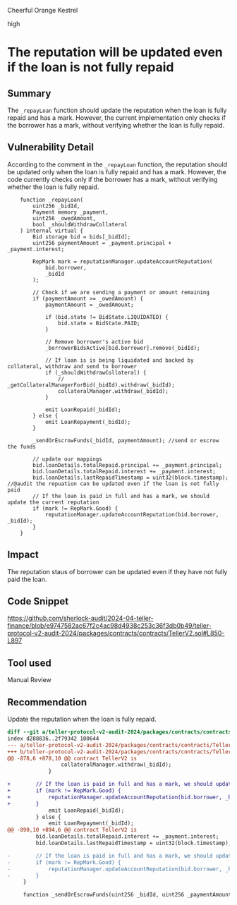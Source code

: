 Cheerful Orange Kestrel

high

# The reputation will be updated even if the loan is not fully repaid

## Summary

The `_repayLoan` function should update the reputation when the loan is fully repaid and has a mark. However, the current implementation only checks if the borrower has a mark, without verifying whether the loan is fully repaid.

## Vulnerability Detail

According to the comment in the `_repayLoan` function, the reputation should be updated only when the loan is fully repaid and has a mark. However, the code currently checks only if the borrower has a mark, without verifying whether the loan is fully repaid.

```solidity
    function _repayLoan(
        uint256 _bidId,
        Payment memory _payment,
        uint256 _owedAmount,
        bool _shouldWithdrawCollateral
    ) internal virtual {
        Bid storage bid = bids[_bidId];
        uint256 paymentAmount = _payment.principal + _payment.interest;

        RepMark mark = reputationManager.updateAccountReputation(
            bid.borrower,
            _bidId
        );

        // Check if we are sending a payment or amount remaining
        if (paymentAmount >= _owedAmount) {
            paymentAmount = _owedAmount;

            if (bid.state != BidState.LIQUIDATED) {
                bid.state = BidState.PAID;
            }

            // Remove borrower's active bid
            _borrowerBidsActive[bid.borrower].remove(_bidId);

            // If loan is is being liquidated and backed by collateral, withdraw and send to borrower
            if (_shouldWithdrawCollateral) {
                //   _getCollateralManagerForBid(_bidId).withdraw(_bidId);
                collateralManager.withdraw(_bidId);
            }

            emit LoanRepaid(_bidId);
        } else {
            emit LoanRepayment(_bidId);
        }

        _sendOrEscrowFunds(_bidId, paymentAmount); //send or escrow the funds

        // update our mappings
        bid.loanDetails.totalRepaid.principal += _payment.principal;
        bid.loanDetails.totalRepaid.interest += _payment.interest;
        bid.loanDetails.lastRepaidTimestamp = uint32(block.timestamp);
//@audit the repuation can be updated even if the loan is not fully paid
        // If the loan is paid in full and has a mark, we should update the current reputation
        if (mark != RepMark.Good) {
            reputationManager.updateAccountReputation(bid.borrower, _bidId);
        }
    }
```

## Impact

The reputation staus of borrower can be updated even if they have not fully paid the loan.

## Code Snippet

https://github.com/sherlock-audit/2024-04-teller-finance/blob/e9747582ac67f2c4ac98d4938c253c36f3db0b49/teller-protocol-v2-audit-2024/packages/contracts/contracts/TellerV2.sol#L850-L897

## Tool used

Manual Review

## Recommendation

Update the reputation when the loan is fully repaid.
```diff
diff --git a/teller-protocol-v2-audit-2024/packages/contracts/contracts/TellerV2.sol b/teller-protocol-v2-audit-2024/packages/contracts/contracts/TellerV2.sol
index d288836..2f79342 100644
--- a/teller-protocol-v2-audit-2024/packages/contracts/contracts/TellerV2.sol
+++ b/teller-protocol-v2-audit-2024/packages/contracts/contracts/TellerV2.sol
@@ -878,6 +878,10 @@ contract TellerV2 is
                 collateralManager.withdraw(_bidId);
             }

+        // If the loan is paid in full and has a mark, we should update the current reputation
+        if (mark != RepMark.Good) {
+            reputationManager.updateAccountReputation(bid.borrower, _bidId);
+        }
             emit LoanRepaid(_bidId);
         } else {
             emit LoanRepayment(_bidId);
@@ -890,10 +894,6 @@ contract TellerV2 is
         bid.loanDetails.totalRepaid.interest += _payment.interest;
         bid.loanDetails.lastRepaidTimestamp = uint32(block.timestamp);

-        // If the loan is paid in full and has a mark, we should update the current reputation
-        if (mark != RepMark.Good) {
-            reputationManager.updateAccountReputation(bid.borrower, _bidId);
-        }
     }

     function _sendOrEscrowFunds(uint256 _bidId, uint256 _paymentAmount)
```